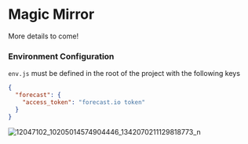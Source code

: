 # Magic Mirror

More details to come!

### Environment Configuration
`env.js` must be defined in the root of the project with the following keys
```json
{
  "forecast": {
    "access_token": "forecast.io token"
  }
}
```

![12047102_10205014574904446_1342070211129818773_n](https://cloud.githubusercontent.com/assets/656630/10120719/14c30c3c-6499-11e5-8e10-a0efb6831093.jpg)
